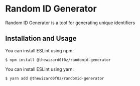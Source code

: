 # Random ID Generator

Random ID Generator is a tool for generating unique identifiers

## Installation and Usage

You can install ESLint using npm:

```
$ npm install @thewizard0f0z/randomid-generator
```

You can install ESLint using yarn:

```
$ yarn add @thewizard0f0z/randomid-generator
```
